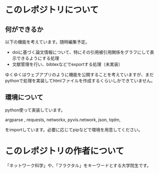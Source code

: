 # このレポジトリについて
## 何ができるか
以下の機能を考えています。随時編集予定。
- doiに基づく論文情報について、特にその引用被引用関係をグラフにして表示できるようにする処理
- 文献管理を行い、bibtexなどでexportする処理（未実装）

ゆくゆくはウェブアプリのように機能を公開することを考えていますが、まだpythonで処理を実装してhtmlファイルを作成するくらいしかできていません。

## 環境について
python使って実装しています。

argparse , 
requests, 
networkx, 
pyvis.network, 
json, 
tqdm, 

をimportしています。必要に応じてpipなどで環境を用意してください。

# このレポジトリの作者について
「ネットワーク科学」や、「フラクタル」をキーワードとする大学院生です。